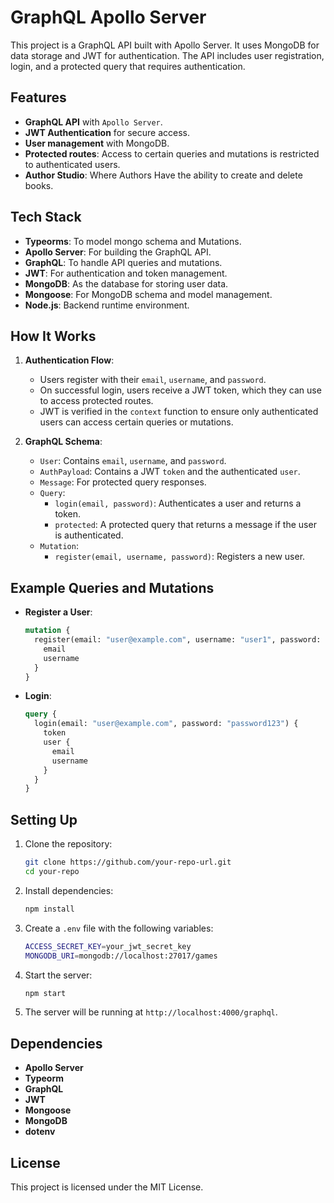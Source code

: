 # GraphQL Apollo Server
This project is a GraphQL API built with Apollo Server. It uses MongoDB for data storage and JWT for authentication. The API includes user registration, login, and a protected query that requires authentication.

## Features
- **GraphQL API** with `Apollo Server`.
- **JWT Authentication** for secure access.
- **User management** with MongoDB.
- **Protected routes**: Access to certain queries and mutations is restricted to authenticated users.
- **Author Studio**: Where Authors Have the ability to create and delete books.

## Tech Stack
- **Typeorms**: To model mongo schema and Mutations.
- **Apollo Server**: For building the GraphQL API.
- **GraphQL**: To handle API queries and mutations.
- **JWT**: For authentication and token management.
- **MongoDB**: As the database for storing user data.
- **Mongoose**: For MongoDB schema and model management.
- **Node.js**: Backend runtime environment.

## How It Works

1. **Authentication Flow**:
    - Users register with their `email`, `username`, and `password`.
    - On successful login, users receive a JWT token, which they can use to access protected routes.
    - JWT is verified in the `context` function to ensure only authenticated users can access certain queries or mutations.

2. **GraphQL Schema**:
    - `User`: Contains `email`, `username`, and `password`.
    - `AuthPayload`: Contains a JWT `token` and the authenticated `user`.
    - `Message`: For protected query responses.
    - `Query`:
      - `login(email, password)`: Authenticates a user and returns a token.
      - `protected`: A protected query that returns a message if the user is authenticated.
    - `Mutation`:
      - `register(email, username, password)`: Registers a new user.

## Example Queries and Mutations

- **Register a User**:
    ```graphql
    mutation {
      register(email: "user@example.com", username: "user1", password: "password123") {
        email
        username
      }
    }
    ```

- **Login**:
    ```graphql
    query {
      login(email: "user@example.com", password: "password123") {
        token
        user {
          email
          username
        }
      }
    }
    ```

## Setting Up

1. Clone the repository:
    ```bash
    git clone https://github.com/your-repo-url.git
    cd your-repo
    ```

2. Install dependencies:
    ```bash
    npm install
    ```

3. Create a `.env` file with the following variables:
    ```bash
    ACCESS_SECRET_KEY=your_jwt_secret_key
    MONGODB_URI=mongodb://localhost:27017/games
    ```

4. Start the server:
    ```bash
    npm start
    ```

5. The server will be running at `http://localhost:4000/graphql`.

## Dependencies

- **Apollo Server**
- **Typeorm**
- **GraphQL**
- **JWT**
- **Mongoose**
- **MongoDB**
- **dotenv**

## License
This project is licensed under the MIT License.
